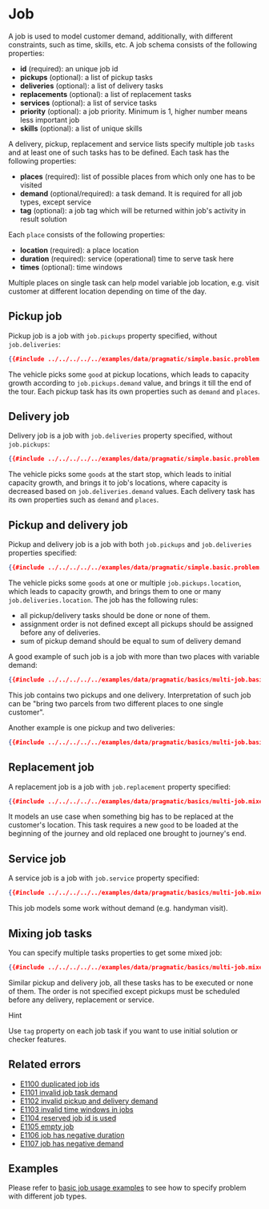 # Job

A job is used to model customer demand, additionally, with different constraints, such as time, skills, etc. A job schema
consists of the following properties:

- **id** (required): an unique job id
- **pickups** (optional): a list of pickup tasks
- **deliveries** (optional): a list of delivery tasks
- **replacements** (optional): a list of replacement tasks
- **services** (optional): a list of service tasks
- **priority** (optional): a job priority. Minimum is 1, higher number means less important job
- **skills** (optional): a list of unique skills


A delivery, pickup, replacement and service lists specify multiple job `tasks` and at least one of such tasks has to be
defined. Each task has the following properties:

- **places** (required): list of possible places from which only one has to be visited
- **demand** (optional/required): a task demand. It is required for all job types, except service
- **tag** (optional): a job tag which will be returned within job's activity in result solution


Each `place` consists of the following properties:

- **location** (required): a place location
- **duration** (required): service (operational) time to serve task here
- **times** (optional): time windows

Multiple places on single task can help model variable job location, e.g. visit customer at different location
depending on time of the day.


## Pickup job

Pickup job is a job with `job.pickups` property specified,   without `job.deliveries`:

```json
{{#include ../../../../../examples/data/pragmatic/simple.basic.problem.json:33:57}}
```

The vehicle picks some `good` at pickup locations, which leads to capacity growth according to `job.pickups.demand` value,
and brings it till the end of the tour. Each pickup task has its own properties such as `demand` and `places`.


## Delivery job

Delivery job is a job with `job.deliveries` property specified, without `job.pickups`:

```json
{{#include ../../../../../examples/data/pragmatic/simple.basic.problem.json:4:32}}
```

The vehicle picks some `goods` at the start stop, which leads to initial capacity growth, and brings it to job's locations,
where capacity is decreased based on `job.deliveries.demand` values. Each delivery task has its own properties such as
`demand` and `places`.


## Pickup and delivery job

Pickup and delivery job is a job with both `job.pickups` and `job.deliveries` properties specified:

```json
{{#include ../../../../../examples/data/pragmatic/simple.basic.problem.json:58:94}}
```

The vehicle picks some `goods` at one or multiple `job.pickups.location`, which leads to capacity growth, and brings
them to one or many `job.deliveries.location`. The job has the following rules:

- all pickup/delivery tasks should be done or none of them.
- assignment order is not defined except all pickups should be assigned before any of deliveries.
- sum of pickup demand should be equal to sum of delivery demand

A good example of such job is a job with more than two places with variable demand:

```json
{{#include ../../../../../examples/data/pragmatic/basics/multi-job.basic.problem.json:4:55}}
```

This job contains two pickups and one delivery. Interpretation of such job can be "bring two parcels from two different
places to one single customer".

Another example is one pickup and two deliveries:

```json
{{#include ../../../../../examples/data/pragmatic/basics/multi-job.basic.problem.json:56:109}}
```


## Replacement job

A replacement job is a job with `job.replacement` property specified:

```json
{{#include ../../../../../examples/data/pragmatic/basics/multi-job.mixed.problem.json:4:28}}
```

It models an use case when something big has to be replaced at the customer's location. This task requires a new `good`
to be loaded at the beginning of the journey and old replaced one brought to journey's end.


## Service job

A service job is a job with `job.service` property specified:

```json
{{#include ../../../../../examples/data/pragmatic/basics/multi-job.mixed.problem.json:29:54}}
```

This job models some work without demand (e.g. handyman visit).


## Mixing job tasks

You can specify multiple tasks properties to get some mixed job:

```json
{{#include ../../../../../examples/data/pragmatic/basics/multi-job.mixed.problem.json:55:121}}
```

Similar pickup and delivery job, all these tasks has to be executed or none of them. The order is not specified except
pickups must be scheduled before any delivery, replacement or service.


Hint

Use `tag` property on each job task if you want to use initial solution or checker features.

## Related errors

* [E1100 duplicated job ids](../errors/index.md#e1100)
* [E1101 invalid job task demand](../errors/index.md#e1101)
* [E1102 invalid pickup and delivery demand](../errors/index.md#e1102)
* [E1103 invalid time windows in jobs](../errors/index.md#e1103)
* [E1104 reserved job id is used](../errors/index.md#e1104)
* [E1105 empty job](../errors/index.md#e1105)
* [E1106 job has negative duration](../errors/index.md#e1106)
* [E1107 job has negative demand](../errors/index.md#e1107)


## Examples

Please refer to [basic job usage examples](../../../examples/pragmatic/basics/job-types.md) to see how to specify problem with
different job types.

